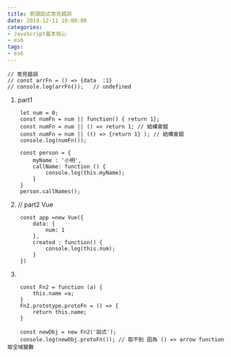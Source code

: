 ```yaml
---
title: 箭頭函式常見錯誤
date: 2019-12-11 18:00:00
categories: 
- JavaScript基本核心
- es6
tags:
- es6
---
```



    // 常見錯誤
    // const arrFn = () => {data  :1}
    // console.log(arrFn());   // undefined
01. part1
```
    let num = 0;
    const numFn = num || function() { return 1};
    const numFn = num || () => return 1; // 結構會錯
    const numFn = num || (() => {return 1} ); // 結構會錯
    console.log(numFn());

    const person = {
        myName : '小明',
        callName: function () {
            console.log(this.myName);
        }
    }
    person.callNames();
```

02. // part2 Vue
```
    const app =new Vue({
        data: {
            num: 1
        },
        created : function() {
            console.log(this.num);
        }
    })
```

03. 
```
    const Fn2 = function (a) {
        this.name =a;
    }
    Fn2.prototype.protoFn = () => {
        return this.name;
    }

    const newObj = new Fn2('函式');
    console.log(newObj.protoFn()); // 取不到 因為 () => arrow function 取全域變數
```